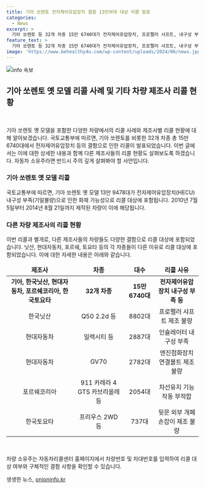 ```yaml
---
title: 기아 쏘렌토 전자제어유압장치 결함 13만여대 대상 리콜 발표
categories:
  - News
excerpt: >
  기아 쏘렌토 등 32개 차종 15만 6740대가 전자제어유압장치, 프로펠러 샤프트, 내구성 부족 등의 결함으로 리콜됐다. 쏘렌토가 가장 많은 13만 9478대로 대상에 포함되며, 이외에도 닛산, 현대차, 포르쉐, 토요타 등 다양한 차종이 포함돼 있음. 구체적인 리콜 대상 및 결함 사항은 자동차리콜센터 홈페이지에서 확인 가능하다.
feature_text: >
  기아 쏘렌토 등 32개 차종 15만 6740대가 전자제어유압장치, 프로펠러 샤프트, 내구성 부족 등의 결함으로 리콜됐다. 쏘렌토가 가장 많은 13만 9478대로 대상에 포함되며, 이외에도 닛산, 현대차, 포르쉐, 토요타 등 다양한 차종이 포함돼 있음. 구체적인 리콜 대상 및 결함 사항은 자동차리콜센터 홈페이지에서 확인 가능하다.
image: 'https://www.behealthy4u.com/wp-content/uploads/2024/06/news.jpg'
---
```


<p><img src="https://www.behealthy4u.com/wp-content/uploads/2024/06/news.jpg" alt="info 속보" /></p>

<h2 data-ke-size="size26">기아 쏘렌토 옛 모델 리콜 사례 및 기타 차량 제조사 리콜 현황</h2>

<p data-ke-size="size16">&nbsp;</p>

<p>기아 쏘렌토 옛 모델을 포함한 다양한 차량에서의 리콜 사례와 제조사별 리콜 현황에 대해 알아보겠습니다. 국토교통부에 따르면, 기아 쏘렌토를 비롯한 32개 차종 총 15만 6740대에서 전자제어유압장치 등의 결함으로 인한 리콜이 발표되었습니다. 이번 글에서는 이에 대한 상세한 내용과 함께 다른 제조사들의 리콜 현황도 살펴보도록 하겠습니다. 자동차 소유주라면 반드시 주의 깊게 살펴봐야 할 사안입니다.</p>

<p data-ke-size="size16"></p>

<h3>기아 쏘렌토 옛 모델 리콜</h3>

<p data-ke-size="size16">국토교통부에 따르면, 기아 쏘렌토 옛 모델 13만 9478대가 전자제어유압장치(HECU) 내구성 부족(기밀불량)으로 인한 화재 가능성으로 리콜 대상에 포함됩니다. 2010년 7월 5일부터 2014년 8월 21일까지 제작된 차량이 이에 해당됩니다.</p>

<h3>다른 차량 제조사의 리콜 현황</h3>

<p data-ke-size="size16">이번 리콜과 별개로, 다른 제조사들의 차량들도 다양한 결함으로 리콜 대상에 포함되었습니다. 닛산, 현대자동차, 포르쉐, 토요타 등의 각 차종들이 다른 이유로 리콜 대상에 포함되었습니다. 이에 대한 자세한 내용은 아래와 같습니다.</p>

<table>
    <thead>
        <tr>
            <td style="text-align: center; height: 17px;"><b>제조사</b></td>
            <td style="text-align: center; height: 17px;"><b>차종</b></td>
            <td style="text-align: center; height: 17px;"><b>대수</b></td>
            <td style="text-align: center; height: 17px;"><b>리콜 사유</b></td>
        </tr>
    </thead>
    <tbody>
        <tr>
            <td style="text-align: center; height: 17px;"><b>기아, 한국닛산, 현대자동차, 포르쉐코리아, 한국토요타</b></td>
            <td style="text-align: center; height: 17px;"><b>32개 차종</b></td>
            <td style="text-align: center; height: 17px;"><b>15만 6740대</b></td>
            <td style="text-align: center; height: 17px;"><b>전자제어유압장치 내구성 부족 등</b></td>
        </tr>
        <tr>
            <td style="text-align: center; height: 17px;">한국닛산</td>
            <td style="text-align: center; height: 17px;">Q50 2.2d 등</td>
            <td style="text-align: center; height: 17px;">8802대</td>
            <td style="text-align: center; height: 17px;">프로펠러 샤프트 제조 불량</td>
        </tr>
        <tr>
            <td style="text-align: center; height: 17px;">현대자동차</td>
            <td style="text-align: center; height: 17px;">일렉시티 등</td>
            <td style="text-align: center; height: 17px;">2887대</td>
            <td style="text-align: center; height: 17px;">인슐레이터 내구성 부족</td>
        </tr>
        <tr>
            <td style="text-align: center; height: 17px;">현대자동차</td>
            <td style="text-align: center; height: 17px;">GV70</td>
            <td style="text-align: center; height: 17px;">2782대</td>
            <td style="text-align: center; height: 17px;">엔진점화장치 연결볼트 제조 불량</td>
        </tr>
        <tr>
            <td style="text-align: center; height: 17px;">포르쉐코리아</td>
            <td style="text-align: center; height: 17px;">911 카레라 4 GTS 카브리올레 등</td>
            <td style="text-align: center; height: 17px;">2054대</td>
            <td style="text-align: center; height: 17px;">차선유지 기능 작동 부적합</td>
        </tr>
        <tr>
            <td style="text-align: center; height: 17px;">한국토요타</td>
            <td style="text-align: center; height: 17px;">프리우스 2WD 등</td>
            <td style="text-align: center; height: 17px;">737대</td>
            <td style="text-align: center; height: 17px;">뒷문 외부 개폐 손잡이 제조 불량</td>
        </tr>
    </tbody>
</table>

<p data-ke-size="size16">&nbsp;</p>

<p data-ke-size="size16">차량 소유주는 자동차리콜센터 홈페이지에서 차량번호 및 차대번호를 입력하여 리콜 대상 여부와 구체적인 결함 사항을 확인할 수 있습니다.</p>
생생한 뉴스, <a href="https://onioninfo.kr" rel="dofollow">onioninfo.kr</a>


